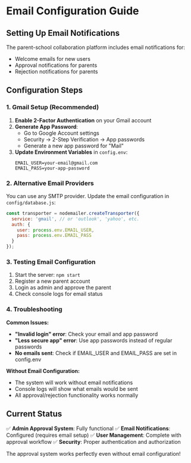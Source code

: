 # Email Configuration Guide

## Setting Up Email Notifications

The parent-school collaboration platform includes email notifications for:
- Welcome emails for new users
- Approval notifications for parents
- Rejection notifications for parents

## Configuration Steps

### 1. Gmail Setup (Recommended)

1. **Enable 2-Factor Authentication** on your Gmail account
2. **Generate App Password**:
   - Go to Google Account settings
   - Security → 2-Step Verification → App passwords
   - Generate a new app password for "Mail"
3. **Update Environment Variables** in `config.env`:
   ```
   EMAIL_USER=your-email@gmail.com
   EMAIL_PASS=your-app-password
   ```

### 2. Alternative Email Providers

You can use any SMTP provider. Update the email configuration in `config/database.js`:

```javascript
const transporter = nodemailer.createTransporter({
  service: 'gmail', // or 'outlook', 'yahoo', etc.
  auth: {
    user: process.env.EMAIL_USER,
    pass: process.env.EMAIL_PASS
  }
});
```

### 3. Testing Email Configuration

1. Start the server: `npm start`
2. Register a new parent account
3. Login as admin and approve the parent
4. Check console logs for email status

### 4. Troubleshooting

**Common Issues:**
- **"Invalid login" error**: Check your email and app password
- **"Less secure app" error**: Use app passwords instead of regular passwords
- **No emails sent**: Check if EMAIL_USER and EMAIL_PASS are set in config.env

**Without Email Configuration:**
- The system will work without email notifications
- Console logs will show what emails would be sent
- All approval/rejection functionality works normally

## Current Status

✅ **Admin Approval System**: Fully functional
✅ **Email Notifications**: Configured (requires email setup)
✅ **User Management**: Complete with approval workflow
✅ **Security**: Proper authentication and authorization

The approval system works perfectly even without email configuration! 